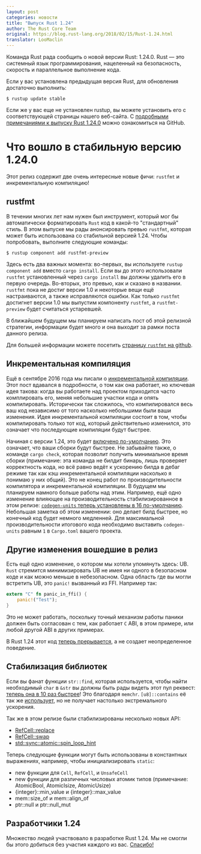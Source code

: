 ```yaml
---
layout: post
categories: новости
title: "Выпуск Rust 1.24"
author: The Rust Core Team
original: https://blog.rust-lang.org/2018/02/15/Rust-1.24.html
translator: LooMaclin
---
```


Команда Rust рада сообщить о новой версии Rust: 1.24.0. Rust — это системный язык программирования, нацеленный на безопасность, скорость и параллельное выполнение кода.

Если у вас установлена предыдущая версия Rust, для обновления достаточно выполнить:

```
$ rustup update stable
```

Если же у вас еще не установлен rustup, вы можете установить его с соответствующей страницы нашего веб-сайта. С [подробными примечаниями к выпуску Rust 1.24.0](https://github.com/rust-lang/rust/blob/master/RELEASES.md#version-1240-2018-02-15) можно ознакомиться на GitHub.

# Что вошло в стабильную версию 1.24.0

Этот релиз содержит две очень интересные новые фичи: `rustfmt` и инкрементальную компиляцию!

<!--cut-->

## rustfmt

В течении многих лет нам нужен был инструмент, который мог бы автоматически форматировать `Rust` код в какой-то "стандартный" стиль. В этом выпуске мы рады анонсировать превью `rustfmt`, которая может быть использована со стабильной версией 1.24. Чтобы попробовать, выполните следующие команды:

```
$ rustup component add rustfmt-preview
```

Здесь есть два важных момента: во-первых, вы используете `rustup component add` вместо `cargo install`. Если вы до этого использовали `rustfmt` установленный через `cargo install` вы должны удалить его в первую очередь. Во-вторых, это превью, как и сказано в названии. `rustfmt` пока не достиг версии 1.0 и некоторые вещи ещё настраиваются, а также исправляются ошибки. Как только `rustfmt` достигнет версии 1.0 мы выпустим компоненту `rustfmt`, а `rustfmt-preview` будет считаться устаревшей.

В ближайшем будущем мы планируем написать пост об этой релизной стратегии, информации будет много и она выходит за рамки поста данного релиза.

Для большей информации можете посетить [страницу `rustfmt` на github](https://github.com/rust-lang-nursery/rustfmt).

## Инкрементальная компиляция

Ещё в сентябре 2016 года мы писали о [инкрементальной компиляции](https://blog.rust-lang.org/2016/09/08/incremental.html). Этот пост вдавался в подробности, о том как она работает, но ключевая идея такова: когда вы работаете над проектом приходится часто комплировать его, меняя небольшие участки кода и опять компилировать. Исторически так сложилось, что компилировался весь ваш код независимо от того насколько небольшими были ваши изменения. Идея инкрементальной компиляции состоит в том, чтобы компилировать только тот код, который действительно изменился, это означает что последующие компиляции будут быстрее. 

Начиная с версии 1.24, это будет [включено по-умолчанию](https://github.com/rust-lang/cargo/pull/4817). Это означает, что ваши сборки будут быстрее. Не забывайте также, о команде `cargo check`, которая позволит получить минимальное время сборки (примечание: эта команда не билдит бинарь, лишь проверяет корректность кода, но всё равно ведёт к ускорению билда в дебаг режиме так как кэш инкрементальной компиляции насколько я понимаю у них общий). Это не конец работ по производительности компилятора и инкрементальной компиляции. В будущем мы планируем намного больше работы над этим. Например, ещё одно изменение влияющее на производительность стабилизированное в этом релизе: [`codegen-units` теперь установлены в 16 по-умолчанию](https://github.com/rust-lang/rust/pull/46910).  Небольшая заметка об этом изменении: оно делает билд быстрее, но конечный код будет немного медленней. Для максимальной производительности итогового кода необходимо выставить `codegen-units` равным `1` в `Cargo.toml` вашего проекта. 

## Другие изменения вошедшие в релиз

Есть ещё одно изменение, о котором мы хотели упомянуть здесь: UB. `Rust` стремится минимизировать UB не имея ни одного в безопасном коде и как можно меньше в небезопасном. Одна область где вы могли встретить UB, это `panic!` вызванный из FFI. Например так:

```rust
extern "C" fn panic_in_ffi() {
    panic!("Test");
}
```

Это не может работать, поскольку точный механизм работы паники должен быть согласован с тем, как работает `C` ABI, в этом примере, или любой другой ABI в других примерах.

В Rust 1.24 этот код [теперь прерывается](https://github.com/rust-lang/rust/pull/46833), а не создает неопределенное поведение.

## Стабилизация библиотек

Если вы фанат функции `str::find`, которая используется, чтобы найти необходимый `char` в `&str` вы должны быть рады видеть этот пул реквест: [теперь она в 10 раз быстрее](https://github.com/rust-lang/rust/pull/46735)! Это благодаря `memchr`. `[u8]::contains` её так же [использует](https://github.com/rust-lang/rust/pull/46713), но не получает настолько экстремального ускорения.

Так же в этом релизе были стабилизированы несколько новых API:

- [RefCell::replace](https://doc.rust-lang.org/std/cell/struct.RefCell.html#method.replace)
- [RefCell::swap](https://doc.rust-lang.org/std/cell/struct.RefCell.html#method.swap)
- [std::sync::atomic::spin_loop_hint](https://doc.rust-lang.org/std/sync/atomic/fn.spin_loop_hint.html)

Теперь следующие функции могут быть использованы в константных выражениях, например, чтобы инициализировать `static`:
- new функции для `Cell`, `RefCell`, и `UnsafeCell`
- new функции для различных числовых атомик типов (примечание: AtomicBool, AtomicIsize, AtomicUsize)
- {integer}::min_value и {integer}::max_value
- mem::size_of и mem::align_of 
- ptr::null и ptr::null_mut

## Разработчики 1.24

Множество людей участвовало в разработке Rust 1.24. Мы не смогли бы этого добиться без участия каждого из вас. [Спасибо!](https://blog.rust-lang.org/2018/02/15/Rust-1.24.html)